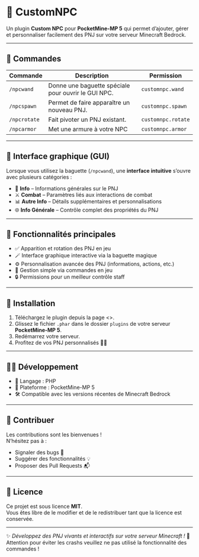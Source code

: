 # 🧙 CustomNPC

Un plugin **Custom NPC** pour **PocketMine-MP 5** qui permet d’ajouter, gérer et personnaliser facilement des PNJ sur votre serveur Minecraft Bedrock.

---

## 📜 Commandes

| Commande          | Description                                              | Permission        |
|-------------------|----------------------------------------------------------|-------------------|
| `/npcwand`        | Donne une baguette spéciale pour ouvrir le GUI NPC.      | `customnpc.wand`  |
| `/npcspawn`       | Permet de faire apparaître un nouveau PNJ.               | `customnpc.spawn` |
| `/npcrotate`      | Fait pivoter un PNJ existant.                            | `customnpc.rotate`|
| `/npcarmor`       | Met une armure à votre NPC                               | `customnpc.armor` |

---

## 🧰 Interface graphique (GUI)

Lorsque vous utilisez la baguette (`/npcwand`), une **interface intuitive** s’ouvre avec plusieurs catégories :

- 📝 **Info** – Informations générales sur le PNJ  
- ⚔️ **Combat** – Paramètres liés aux interactions de combat  
- 📊 **Autre Info** – Détails supplémentaires et personnalisations  
- 🌐 **Info Générale** – Contrôle complet des propriétés du PNJ

---

## 🧩 Fonctionnalités principales

- ✅ Apparition et rotation des PNJ en jeu  
- 🪄 Interface graphique interactive via la baguette magique  
- ⚙️ Personnalisation avancée des PNJ (informations, actions, etc.)  
- 💬 Gestion simple via commandes en jeu  
- 🔒 Permissions pour un meilleur contrôle staff

---

## 🚀 Installation

1. Téléchargez le plugin depuis la page <>.  
2. Glissez le fichier `.phar` dans le dossier `plugins` de votre serveur **PocketMine-MP 5**.  
3. Redémarrez votre serveur.  
4. Profitez de vos PNJ personnalisés 🧍✨

---

## 🧑‍💻 Développement

- 🧾 Langage : PHP  
- 🧭 Plateforme : PocketMine-MP 5  
- 🛠️ Compatible avec les versions récentes de Minecraft Bedrock

---

## 🤝 Contribuer

Les contributions sont les bienvenues !  
N’hésitez pas à :
- Signaler des bugs 🐞
- Suggérer des fonctionnalités 💡
- Proposer des Pull Requests 📬

---

## 📝 Licence

Ce projet est sous licence **MIT**.  
Vous êtes libre de le modifier et de le redistribuer tant que la licence est conservée.

---

✨ _Développez des PNJ vivants et interactifs sur votre serveur Minecraft !_ 🧙
Attention pour éviter les crashs veuillez ne pas utilisé la fonctionnalité des commandes !
